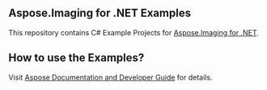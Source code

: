 ## Aspose.Imaging for .NET Examples

This repository contains C# Example Projects for [Aspose.Imaging for .NET](https://products.aspose.com/imaging/net).

## How to use the Examples?

Visit [Aspose Documentation and Developer Guide](https://docs.aspose.com/display/imagingnet/How+to+Run+the+Examples) for details.

